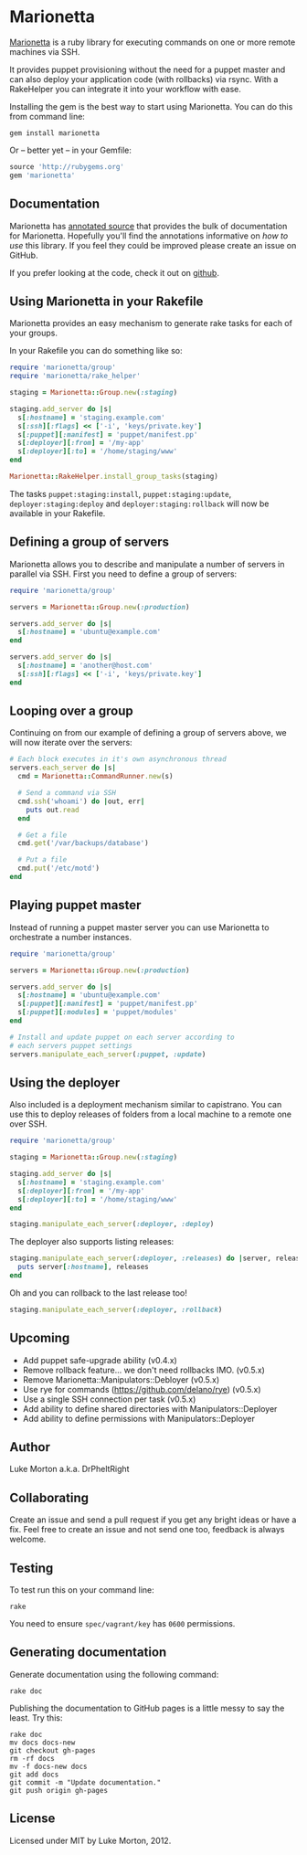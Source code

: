 # Marionetta

[Marionetta][marionetta] is a ruby library for executing
commands on one or more remote machines via SSH.

It provides puppet provisioning without the need for a puppet
master and can also deploy your application code (with
rollbacks) via rsync. With a RakeHelper you can integrate it
into your workflow with ease.

Installing the gem is the best way to start using Marionetta.
You can do this from command line:

```
gem install marionetta
```

Or – better yet – in your Gemfile:

``` ruby
source 'http://rubygems.org'
gem 'marionetta'
```

[marionetta]: http://drpheltright.github.com/marionetta/

## Documentation

Marionetta has [annotated source][docs] that provides the
bulk of documentation for Marionetta. Hopefully you'll find
the annotations informative on *how to use* this library. If
you feel they could be improved please create an issue on
GitHub.

If you prefer looking at the code, check it out on [github][github].

[docs]: http://drpheltright.github.com/marionetta/docs/marionetta.html
[github]: http://github.com/DrPheltRight/marionetta/

## Using Marionetta in your Rakefile

Marionetta provides an easy mechanism to generate rake tasks
for each of your groups.

In your Rakefile you can do something like so:

``` ruby
require 'marionetta/group'
require 'marionetta/rake_helper'

staging = Marionetta::Group.new(:staging)

staging.add_server do |s|
  s[:hostname] = 'staging.example.com'
  s[:ssh][:flags] << ['-i', 'keys/private.key']
  s[:puppet][:manifest] = 'puppet/manifest.pp'
  s[:deployer][:from] = '/my-app'
  s[:deployer][:to] = '/home/staging/www'
end

Marionetta::RakeHelper.install_group_tasks(staging)
```

The tasks `puppet:staging:install`, `puppet:staging:update`,
`deployer:staging:deploy` and `deployer:staging:rollback`
will now be available in your Rakefile.

## Defining a group of servers

Marionetta allows you to describe and manipulate a number of
servers in parallel via SSH. First you need to define a group
of servers:

``` ruby
require 'marionetta/group'

servers = Marionetta::Group.new(:production)

servers.add_server do |s|
  s[:hostname] = 'ubuntu@example.com'
end

servers.add_server do |s|
  s[:hostname] = 'another@host.com'
  s[:ssh][:flags] << ['-i', 'keys/private.key']
end
```

## Looping over a group

Continuing on from our example of defining a group of servers
above, we will now iterate over the servers:

``` ruby
# Each block executes in it's own asynchronous thread
servers.each_server do |s|
  cmd = Marionetta::CommandRunner.new(s)

  # Send a command via SSH
  cmd.ssh('whoami') do |out, err|
    puts out.read
  end

  # Get a file
  cmd.get('/var/backups/database')

  # Put a file
  cmd.put('/etc/motd')
end
```

## Playing puppet master

Instead of running a puppet master server you can use
Marionetta to orchestrate a number instances.

``` ruby
require 'marionetta/group'

servers = Marionetta::Group.new(:production)

servers.add_server do |s|
  s[:hostname] = 'ubuntu@example.com'
  s[:puppet][:manifest] = 'puppet/manifest.pp'
  s[:puppet][:modules] = 'puppet/modules'
end

# Install and update puppet on each server according to
# each servers puppet settings
servers.manipulate_each_server(:puppet, :update)
```

## Using the deployer

Also included is a deployment mechanism similar to capistrano.
You can use this to deploy releases of folders from a local
machine to a remote one over SSH.

``` ruby
require 'marionetta/group'

staging = Marionetta::Group.new(:staging)

staging.add_server do |s|
  s[:hostname] = 'staging.example.com'
  s[:deployer][:from] = '/my-app'
  s[:deployer][:to] = '/home/staging/www'
end

staging.manipulate_each_server(:deployer, :deploy)
```

The deployer also supports listing releases:

``` ruby
staging.manipulate_each_server(:deployer, :releases) do |server, releases|
  puts server[:hostname], releases
end
```

Oh and you can rollback to the last release too!

``` ruby
staging.manipulate_each_server(:deployer, :rollback)
```

## Upcoming

 - Add puppet safe-upgrade ability (v0.4.x)
 - Remove rollback feature... we don't need rollbacks IMO. (v0.5.x)
 - Remove Marionetta::Manipulators::Debloyer (v0.5.x) 
 - Use rye for commands (https://github.com/delano/rye) (v0.5.x)
 - Use a single SSH connection per task (v0.5.x)
 - Add ability to define shared directories with Manipulators::Deployer
 - Add ability to define permissions with Manipulators::Deployer

## Author

Luke Morton a.k.a. DrPheltRight

## Collaborating

Create an issue and send a pull request if you get any bright
ideas or have a fix. Feel free to create an issue and not send
one too, feedback is always welcome.

## Testing

To test run this on your command line:

```
rake
```

You need to ensure `spec/vagrant/key` has `0600` permissions.

## Generating documentation

Generate documentation using the following command:

```
rake doc
```

Publishing the documentation to GitHub pages is a little messy
to say the least. Try this:

```
rake doc
mv docs docs-new
git checkout gh-pages
rm -rf docs
mv -f docs-new docs
git add docs
git commit -m "Update documentation."
git push origin gh-pages
```

## License

Licensed under MIT by Luke Morton, 2012.
